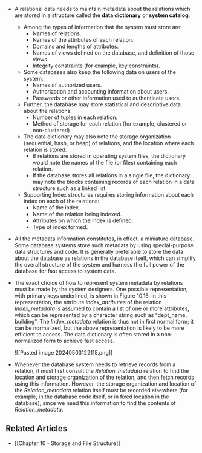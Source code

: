 - A relational data needs to maintain metadata about the relations which are stored in a structure called the **data dictionary** or **system catalog**. 
	- Among the types of information that the system must store are:
		- Names of relations.
		- Names of the attributes of each relation.
		- Domains and lengths of attributes.
		- Names of views defined on the database, and definition of those views.
		- Integrity constraints (for example, key constraints).
	- Some databases also keep the following data on users of the system:
		- Names of authorized users.
		- Authorization and accounting information about users.
		- Passwords or other information used to authenticate users.
	- Further, the database may store statistical and descriptive data about the relations:
		- Number of tuples in each relation.
		- Method of storage for each relation (for example, clustered or non-clustered)
	- The data dictionary may also note the storage organization (sequential, hash, or heap) of relations, and the location where each relation is stored:
		- If relations are stored in operating system files, the dictionary would note the names of the file (or files) containing each relation.
		- If the database stores all relations in a single file, the dictionary may note the blocks containing records of each relation in a data structure such as a linked list.
	- Supporting Index structures requires storing information about each index on each of the relations:
		- Name of the index.
		- Name of the relation being indexed.
		- Attributes on which the index is defined.
		- Type of index formed.
- All the metadata information constitutes, in effect, a miniature database. Some database systems store such metadata by using special-purpose data structures and code. It is generally preferable to store the data about the database as relations in the database itself, which can simplify the overall structure of the system and harness the full power of the database for fast access to system data.
- The exact choice of how to represent system metadata by relations must be made by the system designers. One possible representation, with primary keys underlined, is shown in Figure 10.16. In this representation, the attribute *index_attributes* of the relation *Index_metadata* is assumed to contain a list of one or more attributes, which can be represented by a character string such as "dept_name, building". The *Index_metadata* relation is thus not in first normal form; it can be normalized, but the above representation is likely to be more efficient to access. The data dictionary is often stored in a non-normalized form to achieve fast access.
  
  ![[Pasted image 20240503122115.png]]
- Whenever the database system needs to retrieve records from a relation, it must first consult the *Relation_metadata* relation to find the location and storage organization of the relation, and then fetch records using this information. However, the storage organization and location of the *Relation_metadata* relation itself must be recorded elsewhere (for example, in the database code itself, or in fixed location in the database), since we need this information to find the contents of *Relation_metadata*.
## Related Articles
- [[Chapter 10 - Storage and File Structure]]


